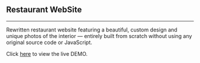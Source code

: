 ## Restaurant WebSite

---

Rewritten restaurant website featuring a beautiful, custom design and unique photos of the interior — entirely built from scratch without using any original source code or JavaScript.

Click [here]() to view the live DEMO.
